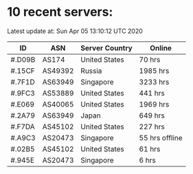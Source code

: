 # 10 recent servers:

Latest update at: Sun Apr 05 13:10:12 UTC 2020

| ID | ASN | Server Country | Online |
| -- | --- | -------------- | ------ |
| #.D09B | AS174 | United States | 70 hrs |
| #.15CF | AS49392 | Russia | 1985 hrs |
| #.7F1D | AS63949 | Singapore | 3233 hrs |
| #.9FC3 | AS53889 | United States | 441 hrs |
| #.E069 | AS40065 | United States | 1969 hrs |
| #.2A79 | AS63949 | Japan | 649 hrs |
| #.F7DA | AS45102 | United States | 227 hrs |
| #.A9C3 | AS20473 | Singapore | 55 hrs offline |
| #.02B5 | AS45102 | United States | 61 hrs |
| #.945E | AS20473 | Singapore | 6 hrs |

